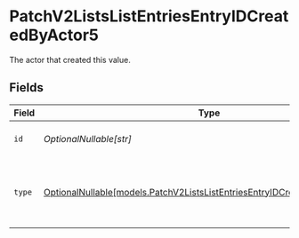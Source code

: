 # PatchV2ListsListEntriesEntryIDCreatedByActor5

The actor that created this value.


## Fields

| Field                                                                                                                                        | Type                                                                                                                                         | Required                                                                                                                                     | Description                                                                                                                                  |
| -------------------------------------------------------------------------------------------------------------------------------------------- | -------------------------------------------------------------------------------------------------------------------------------------------- | -------------------------------------------------------------------------------------------------------------------------------------------- | -------------------------------------------------------------------------------------------------------------------------------------------- |
| `id`                                                                                                                                         | *OptionalNullable[str]*                                                                                                                      | :heavy_minus_sign:                                                                                                                           | An ID to identify the actor.                                                                                                                 |
| `type`                                                                                                                                       | [OptionalNullable[models.PatchV2ListsListEntriesEntryIDCreatedByActorType5]](../models/patchv2listslistentriesentryidcreatedbyactortype5.md) | :heavy_minus_sign:                                                                                                                           | The type of actor. [Read more information on actor types here](/docs/actors).                                                                |
